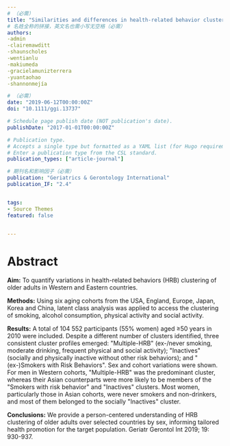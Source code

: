 ```yaml
---
# （必需）
title: "Similarities and differences in health-related behavior clustering among older adults in Eastern and Western countries: A latent class analysis of global aging cohorts"
# 名姓全称的拼接，英文名也需小写无空格（必需）
authors:
-admin
-clairemawditt
-shaunscholes
-wentianlu
-makiumeda
-gracielamunizterrera
-yuantaohao
-shannonmejía

# （必需）
date: "2019-06-12T00:00:00Z"
doi: "10.1111/ggi.13737"

# Schedule page publish date (NOT publication's date).
publishDate: "2017-01-01T00:00:00Z"

# Publication type.
# Accepts a single type but formatted as a YAML list (for Hugo requirements).
# Enter a publication type from the CSL standard.
publication_types: ["article-journal"]

# 期刊名和影响因子（必需）
publication: "Geriatrics & Gerontology International"
publication_IF: "2.4"


tags:
- Source Themes
featured: false


---
```


# **Abstract**
**Aim:** To quantify variations in health-related behaviors (HRB) clustering of older adults in Western and Eastern countries.

**Methods:** Using six aging cohorts from the USA, England, Europe, Japan, Korea and China, latent class analysis was applied to access the clustering of smoking, alcohol consumption, physical activity and social activity.

**Results:** A total of 104 552 participants (55% women) aged ≥50 years in 2010 were included. Despite a different number of clusters identified, three consistent cluster profiles emerged: "Multiple-HRB" (ex-/never smoking, moderate drinking, frequent physical and social activity); "Inactives" (socially and physically inactive without other risk behaviors); and "(ex-)Smokers with Risk Behaviors". Sex and cohort variations were shown. For men in Western cohorts, "Multiple-HRB" was the predominant cluster, whereas their Asian counterparts were more likely to be members of the "Smokers with risk behavior" and "Inactives" clusters. Most women, particularly those in Asian cohorts, were never smokers and non-drinkers, and most of them belonged to the socially "Inactives" cluster.

**Conclusions:** We provide a person-centered understanding of HRB clustering of older adults over selected countries by sex, informing tailored health promotion for the target population. Geriatr Gerontol Int 2019; 19: 930-937.